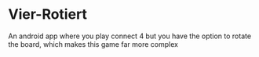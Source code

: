# Vier-Rotiert
An android app where you play connect 4 but you have the option to rotate the board, which makes this game far more complex
